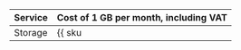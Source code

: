| Service | Cost of 1 GB per month, including VAT |
--- | ---
| Storage | {{ sku|RUB|cr.bucket.used_space.standard|month|int|string }} |